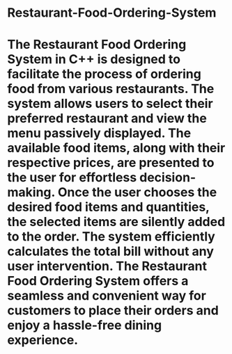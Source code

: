 # Restaurant-Food-Ordering-System
# The Restaurant Food Ordering System in C++ is designed to facilitate the process of ordering food from various restaurants. The system allows users to select their preferred restaurant and view the menu passively displayed. The available food items, along with their respective prices, are presented to the user for effortless decision-making. Once the user chooses the desired food items and quantities, the selected items are silently added to the order. The system efficiently calculates the total bill without any user intervention. The Restaurant Food Ordering System offers a seamless and convenient way for customers to place their orders and enjoy a hassle-free dining experience.

